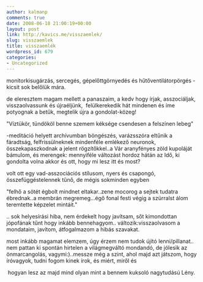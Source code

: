 ```yaml
---
author: kalmanp
comments: true
date: 2008-06-18 21:00:19+00:00
layout: post
link: http://kavics.me/visszaemlek/
slug: visszaemlek
title: visszaemlék
wordpress_id: 679
categories:
- Uncategorized
---
```



monitorkisugárzás, sercegés, gépelőttgörnyedés és hűtőventilátorpörgés - kicsit sok belőlük mára.  

de eleresztem magam mellett a panaszaim, a kedv hogy írjak, asszociáljak, visszaolvassunk és újraéljünk,  felülkerekedik hát mindenen és íme potyognak a betűk, megtelik újra a gondolat-közeg!






"Víztükör, tündököl benne szemem kéksége csendesen a felszínen lebeg"  

 -meditáció helyett archívumban böngészés, varázsszóra eltűnik a fáradtság, felfrissülneknek mindenféle emlékező neuronok, összekapaszkodnak a jelent rögzítőkkel..a Vár aranyfényes zöld kupoláját bámulom, és merengek: mennyiféle változást hordoz hátán az Idő, ki gondolta volna akkor és ott, hogy mi lesz itt és most?  

volt ott egy vad-asszociációs stílusom, nyers és csapongó, összefüggéstelennek tűnő, de mégis sokminden egyben   

"felhő a sötét égbolt mindnet eltakar..zene mocorog a sejtek tudatra
ébrednak..a membrán megremeg...égő fonal festi végig a szürralst álom
teremtette képzelet mintáit."  

.. sok helyesírási hiba, nem érdekelt hogy javítsam, sőt kimondottan jópofának tűnt hogy inkább bennehagyom.. változik:visszaolvasom a mondataim, javítom, átfogalmazom a hibás szavakat.






most inkább magamat elemzem, úgy érzem nem tudok újító lenni/pillanat.. nem pattan ki spontán hirtelen a világmegváltó mondandó, de jólesik az önmarcangolás, vagymi:)..messze még a szint, ahol majd azt játszom, hogy íróvagyok, tudni fogom kinek írok, és miért, miről és  

 hogyan lesz az majd mind olyan mint a bennem kuksoló nagytudású Lény.

